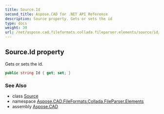 ```yaml
---
title: Source.Id
second_title: Aspose.CAD for .NET API Reference
description: Source property. Gets or sets the id
type: docs
weight: 30
url: /net/aspose.cad.fileformats.collada.fileparser.elements/source/id/
---
```

## Source.Id property

Gets or sets the id.

```csharp
public string Id { get; set; }
```

### See Also

* class [Source](../)
* namespace [Aspose.CAD.FileFormats.Collada.FileParser.Elements](../../source/)
* assembly [Aspose.CAD](../../../)


